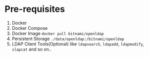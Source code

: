 # Pre-requisites

1. Docker
2. Docker Compose
3. Docker Image `docker pull bitnami/openldap`
4. Persistent Storage `./data/openldap:/bitnami/openldap`
5. LDAP Client Tools(Optional) like `ldapsearch`, `ldapadd`, `ldapmodify`, `slapcat` and so on..
